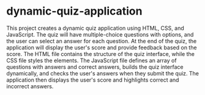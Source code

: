 # dynamic-quiz-application
This project creates a dynamic quiz application using HTML, CSS, and JavaScript. The quiz will have multiple-choice questions with options, and the user can select an answer for each question. At the end of the quiz, the application will display the user's score and provide feedback based on the score.
 The HTML file contains the structure of the quiz interface, while the CSS file styles the elements. The JavaScript file defines an array of questions with answers and correct answers, builds the quiz interface dynamically, and checks the user's answers when they submit the quiz. The application then displays the user's score and highlights correct and incorrect answers.
